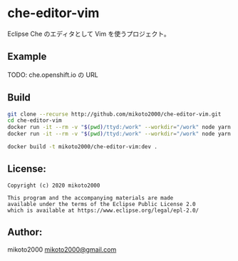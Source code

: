# che-editor-vim

Eclipse Che のエディタとして Vim を使うプロジェクト。

## Example

TODO: che.openshift.io の URL


## Build

```sh
git clone --recurse http://github.com/mikoto2000/che-editor-vim.git
cd che-editor-vim
docker run -it --rm -v "$(pwd)/ttyd:/work" --workdir="/work" node yarn --cwd html/ install
docker run -it --rm -v "$(pwd)/ttyd:/work" --workdir="/work" node yarn --cwd html/ run build

docker build -t mikoto2000/che-editor-vim:dev .
```

## License:

```
Copyright (c) 2020 mikoto2000

This program and the accompanying materials are made
available under the terms of the Eclipse Public License 2.0
which is available at https://www.eclipse.org/legal/epl-2.0/
```

## Author:

mikoto2000 <mikoto2000@gmail.com>

